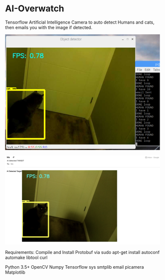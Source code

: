 # AI-Overwatch
Tensorflow Artificial Intelligence Camera to auto detect Humans and cats, then emails you with the image if detected.


![alt text](https://github.com/Pytrader1x/AI-Overwatch/blob/master/cat_AI.PNG?raw=true "Logo Title Text 1")


![alt text](https://github.com/Pytrader1x/AI-Overwatch/blob/master/AI_CAT_ALERT_MAIL.PNG?raw=true "Logo Title Text 1")


Requirements:
Compile and Install Protobuf via  sudo apt-get install autoconf automake libtool curl

Python 3.5+
OpenCV
Numpy
Tensorflow
sys
smtplib
email
picamera
Matplotlib
